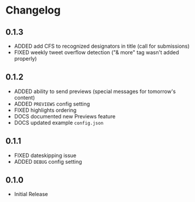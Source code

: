 # Changelog

## 0.1.3
* ADDED add CFS to recognized designators in title (call for submissions)
* FIXED weekly tweet overflow detection ("& more" tag wasn't added properly)

## 0.1.2
* ADDED ability to send previews (special messages for tomorrow's content)
* ADDED `PREVIEWS` config setting
* FIXED highlights ordering
* DOCS documented new Previews feature
* DOCS updated example `config.json`

## 0.1.1
* FIXED dateskipping issue
* ADDED `DEBUG` config setting

## 0.1.0
* Initial Release
